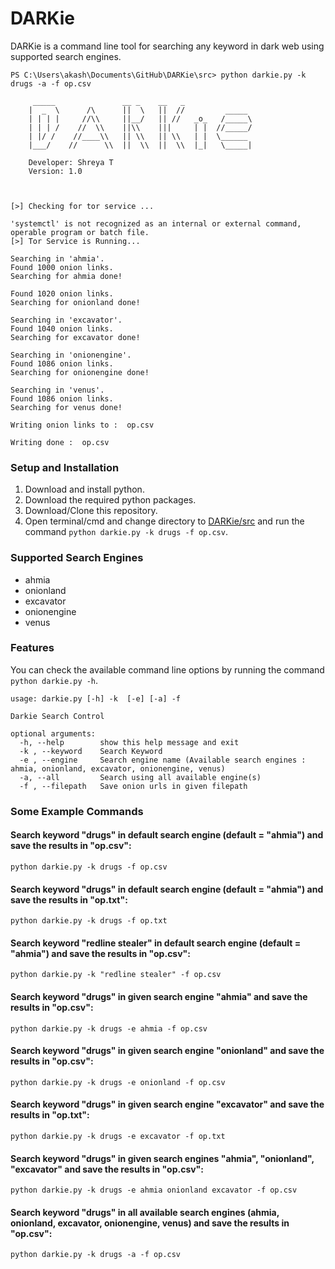 # DARKie
DARKie is a command line tool for searching any keyword in dark web using supported search engines.
```
PS C:\Users\akash\Documents\GitHub\DARKie\src> python darkie.py -k drugs -a -f op.csv

     _____               __ _    __   _
    |  _  \      /\      ||  \   ||  //         _____
    | | | |     //\\     ||__/   || //   _o_   /_____\
    | | | /    //  \\    ||\\    |||     | |  //_____/
    | |/ /    //____\\   || \\   || \\   | |  \______
    |___/    //      \\  ||  \\  ||  \\  |_|   \_____|

    Developer: Shreya T
    Version: 1.0



[>] Checking for tor service ...

'systemctl' is not recognized as an internal or external command,
operable program or batch file.
[>] Tor Service is Running...

Searching in 'ahmia'.
Found 1000 onion links.
Searching for ahmia done!

Found 1020 onion links.
Searching for onionland done!

Searching in 'excavator'.
Found 1040 onion links.
Searching for excavator done!

Searching in 'onionengine'.
Found 1086 onion links.
Searching for onionengine done!

Searching in 'venus'.
Found 1086 onion links.
Searching for venus done!

Writing onion links to :  op.csv

Writing done :  op.csv
```

### Setup and Installation
1. Download and install python.
2. Download the required python packages.
3. Download/Clone this repository.
4. Open terminal/cmd and change directory to [DARKie/src](https://github.com/shreya4n6/DARKie/tree/main/src) and run the command `python darkie.py -k drugs -f op.csv`.

### Supported Search Engines
- ahmia
- onionland
- excavator
- onionengine
- venus

### Features
You can check the available command line options by running the command `python darkie.py -h`.
```
usage: darkie.py [-h] -k  [-e] [-a] -f

Darkie Search Control

optional arguments:
  -h, --help        show this help message and exit
  -k , --keyword    Search Keyword
  -e , --engine     Search engine name (Available search engines : ahmia, onionland, excavator, onionengine, venus)
  -a, --all         Search using all available engine(s)
  -f , --filepath   Save onion urls in given filepath
```
  
### Some Example Commands
#### Search keyword "drugs" in default search engine (default = "ahmia") and save the results in "op.csv":
```
python darkie.py -k drugs -f op.csv
```

#### Search keyword "drugs" in default search engine (default = "ahmia") and save the results in "op.txt":
```
python darkie.py -k drugs -f op.txt
```

#### Search keyword "redline stealer" in default search engine (default = "ahmia") and save the results in "op.csv":
```
python darkie.py -k "redline stealer" -f op.csv
```

#### Search keyword "drugs" in given search engine "ahmia" and save the results in "op.csv":
```
python darkie.py -k drugs -e ahmia -f op.csv
```

#### Search keyword "drugs" in given search engine "onionland" and save the results in "op.csv":
```
python darkie.py -k drugs -e onionland -f op.csv
```

#### Search keyword "drugs" in given search engine "excavator" and save the results in "op.txt":
```
python darkie.py -k drugs -e excavator -f op.txt
```

#### Search keyword "drugs" in given search engines "ahmia", "onionland", "excavator" and save the results in "op.csv":
```
python darkie.py -k drugs -e ahmia onionland excavator -f op.csv
```

#### Search keyword "drugs" in all available search engines (ahmia, onionland, excavator, onionengine, venus) and save the results in "op.csv":
```
python darkie.py -k drugs -a -f op.csv
```
